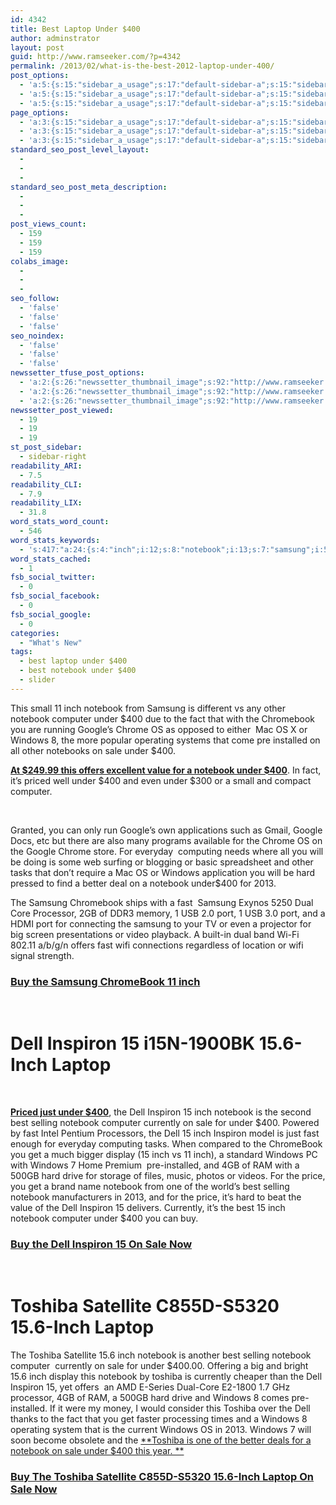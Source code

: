 ```yaml
---
id: 4342
title: Best Laptop Under $400
author: adminstrator
layout: post
guid: http://www.ramseeker.com/?p=4342
permalink: /2013/02/what-is-the-best-2012-laptop-under-400/
post_options:
  - 'a:5:{s:15:"sidebar_a_usage";s:17:"default-sidebar-a";s:15:"sidebar_b_usage";s:17:"default-sidebar-b";s:9:"hwa_usage";s:17:"default-headerbar";s:8:"ad_above";s:0:"";s:8:"ad_below";s:0:"";}'
  - 'a:5:{s:15:"sidebar_a_usage";s:17:"default-sidebar-a";s:15:"sidebar_b_usage";s:17:"default-sidebar-b";s:9:"hwa_usage";s:17:"default-headerbar";s:8:"ad_above";s:0:"";s:8:"ad_below";s:0:"";}'
  - 'a:5:{s:15:"sidebar_a_usage";s:17:"default-sidebar-a";s:15:"sidebar_b_usage";s:17:"default-sidebar-b";s:9:"hwa_usage";s:17:"default-headerbar";s:8:"ad_above";s:0:"";s:8:"ad_below";s:0:"";}'
page_options:
  - 'a:3:{s:15:"sidebar_a_usage";s:17:"default-sidebar-a";s:15:"sidebar_b_usage";s:17:"default-sidebar-b";s:9:"hwa_usage";s:17:"default-headerbar";}'
  - 'a:3:{s:15:"sidebar_a_usage";s:17:"default-sidebar-a";s:15:"sidebar_b_usage";s:17:"default-sidebar-b";s:9:"hwa_usage";s:17:"default-headerbar";}'
  - 'a:3:{s:15:"sidebar_a_usage";s:17:"default-sidebar-a";s:15:"sidebar_b_usage";s:17:"default-sidebar-b";s:9:"hwa_usage";s:17:"default-headerbar";}'
standard_seo_post_level_layout:
  - 
  - 
  - 
standard_seo_post_meta_description:
  - 
  - 
  - 
post_views_count:
  - 159
  - 159
  - 159
colabs_image:
  - 
  - 
  - 
seo_follow:
  - 'false'
  - 'false'
  - 'false'
seo_noindex:
  - 'false'
  - 'false'
  - 'false'
newssetter_tfuse_post_options:
  - 'a:2:{s:26:"newssetter_thumbnail_image";s:92:"http://www.ramseeker.com/wp-content/uploads/2013/02/Screen-Shot-2013-02-13-at-9.38.09-AM.png";s:24:"newssetter_disable_image";s:4:"true";}'
  - 'a:2:{s:26:"newssetter_thumbnail_image";s:92:"http://www.ramseeker.com/wp-content/uploads/2013/02/Screen-Shot-2013-02-13-at-9.38.09-AM.png";s:24:"newssetter_disable_image";s:4:"true";}'
  - 'a:2:{s:26:"newssetter_thumbnail_image";s:92:"http://www.ramseeker.com/wp-content/uploads/2013/02/Screen-Shot-2013-02-13-at-9.38.09-AM.png";s:24:"newssetter_disable_image";s:4:"true";}'
newssetter_post_viewed:
  - 19
  - 19
  - 19
st_post_sidebar:
  - sidebar-right
readability_ARI:
  - 7.5
readability_CLI:
  - 7.9
readability_LIX:
  - 31.8
word_stats_word_count:
  - 546
word_stats_keywords:
  - 's:417:"a:24:{s:4:"inch";i:12;s:8:"notebook";i:13;s:7:"samsung";i:5;s:8:"computer";i:5;s:4:"fact";i:3;s:10:"chromebook";i:4;s:6:"chrome";i:3;s:7:"windows";i:8;s:9:"installed";i:3;s:4:"sale";i:6;s:6:"offers";i:3;s:4:"hard";i:4;i:2013;i:3;s:4:"fast";i:4;s:4:"dual";i:3;s:4:"port";i:3;s:4:"dell";i:7;s:8:"inspiron";i:6;s:6:"laptop";i:3;s:4:"best";i:4;s:7:"selling";i:3;s:9:"currently";i:4;s:7:"toshiba";i:6;s:9:"satellite";i:3;}";'
word_stats_cached:
  - 1
fsb_social_twitter:
  - 0
fsb_social_facebook:
  - 0
fsb_social_google:
  - 0
categories:
  - "What's New"
tags:
  - best laptop under $400
  - best notebook under $400
  - slider
---
```

This small 11 inch notebook from Samsung is different vs any other notebook computer under $400 due to the fact that with the Chromebook you are running Google&#8217;s Chrome OS as opposed to either  Mac OS X or Windows 8, the more popular operating systems that come pre installed on all other notebooks on sale under $400.

[**At $249.99 this offers excellent value for a notebook under $400**][1]. In fact, it&#8217;s priced well under $400 and even under $300 or a small and compact computer.

&nbsp;

Granted, you can only run Google&#8217;s own applications such as Gmail, Google Docs, etc but there are also many programs available for the Chrome OS on the Google Chrome store. For everyday  computing needs where all you will be doing is some web surfing or blogging or basic spreadsheet and other tasks that don&#8217;t require a Mac OS or Windows application you will be hard pressed to find a better deal on a notebook under$400 for 2013.

The Samsung Chromebook ships with a fast  Samsung Exynos 5250 Dual Core Processor, 2GB of DDR3 memory, 1 USB 2.0 port, 1 USB 3.0 port, and a HDMI port for connecting the samsung to your TV or even a projector for big screen presentations or video playback. A built-in dual band Wi-Fi 802.11 a/b/g/n offers fast wifi connections regardless of location or wifi signal strength.

### [Buy the Samsung ChromeBook 11 inch][1]

&nbsp;

# Dell Inspiron 15 i15N-1900BK 15.6-Inch Laptop

&nbsp;

[**Priced just under $400**][2], the Dell Inspiron 15 inch notebook is the second best selling notebook computer currently on sale for under $400. Powered by fast Intel Pentium Processors, the Dell 15 inch Inspiron model is just fast enough for everyday computing tasks. When compared to the ChromeBook you get a much bigger display (15 inch vs 11 inch), a standard Windows PC with Windows 7 Home Premium  pre-installed, and 4GB of RAM with a 500GB hard drive for storage of files, music, photos or videos. For the price, you get a brand name notebook from one of the world&#8217;s best selling notebook manufacturers in 2013, and for the price, it&#8217;s hard to beat the value of the Dell Inspiron 15 delivers. Currently, it&#8217;s the best 15 inch notebook computer under $400 you can buy.

### [Buy the Dell Inspiron 15 On Sale Now][2]

&nbsp;

# Toshiba Satellite C855D-S5320 15.6-Inch Laptop

The Toshiba Satellite 15.6 inch notebook is another best selling notebook computer  currently on sale for under $400.00. Offering a big and bright 15.6 inch display this notebook by toshiba is currently cheaper than the Dell Inspiron 15, yet offers  an AMD E-Series Dual-Core E2-1800 1.7 GHz processor, 4GB of RAM, a 500GB hard drive and Windows 8 comes pre-installed. If it were my money, I would consider this Toshiba over the Dell thanks to the fact that you get faster processing times and a Windows 8 operating system that is the current Windows OS in 2013. Windows 7 will soon become obsolete and the [**Toshiba is one of the better deals for a notebook on sale under $400 this year. **][3]

### [Buy The Toshiba Satellite C855D-S5320 15.6-Inch Laptop On Sale Now][3]

&nbsp;

 [1]: http://www.amazon.com/gp/product/B009LL9VDG/ref=as_li_ss_tl?ie=UTF8&camp=1789&creative=390957&creativeASIN=B009LL9VDG&linkCode=as2&tag=ramseeker-20
 [2]: http://www.amazon.com/gp/product/B007IFSYMQ/ref=as_li_ss_tl?ie=UTF8&camp=1789&creative=390957&creativeASIN=B007IFSYMQ&linkCode=as2&tag=ramseeker-20
 [3]: http://www.amazon.com/gp/product/B00B3PLPEQ/ref=as_li_ss_tl?ie=UTF8&camp=1789&creative=390957&creativeASIN=B00B3PLPEQ&linkCode=as2&tag=ramseeker-20